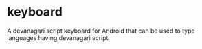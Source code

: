 keyboard
========

A devanagari script keyboard for Android that can be used to type languages having devanagari script.
